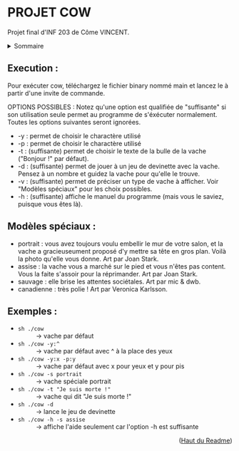 <div id='top'></div>

# PROJET COW
Projet final d'INF 203 de Côme VINCENT.

<details>
  <summary>Sommaire</summary>
  <ol>
    <li><a href="#execution">Execution</a></li>
    <li><a href="#modeles-speciaux">Modèles spéciaux</a></li>
    <li><a href="#exemples">Exemples</a></li>
  </ol>
</details>
<div id="execution">

## Execution :
Pour exécuter cow, téléchargez le fichier binary nommé main et lancez le à partir d'une invite de commande.

OPTIONS POSSIBLES :
Notez qu'une option est qualifiée de "suffisante" si son utilisation seule permet au programme de s'éxécuter normalement. Toutes les options suivantes seront ignorées.

* -y : permet de choisir le charactère utilisé
* -p : permet de choisir le charactère utilisé
* -t : (suffisante) permet de choisir le texte de la bulle de la vache ("Bonjour !" par défaut).
* -d : (suffisante) permet de jouer à un jeu de devinette avec la vache. Pensez à un nombre et guidez la vache pour qu'elle le trouve.
* -v : (suffisante) permet de préciser un type de vache à afficher. Voir "Modèles spéciaux" pour les choix possibles.
* -h : (suffisante) affiche le manuel du programme (mais vous le saviez, puisque vous êtes là).
</div>
<div id="modeles-speciaux">

## Modèles spéciaux :

* portrait : vous avez toujours voulu embellir le mur de votre salon, et la vache a gracieuseument proposé d'y mettre sa tête en gros plan. Voilà la photo qu'elle vous donne. Art par Joan Stark.
* assise : la vache vous a marché sur le pied et vous n'êtes pas content. Vous la faite s'assoir pour la réprimander. Art par Joan Stark.
* sauvage : elle brise les attentes sociétales. Art par mic & dwb.
* canadienne : très polie ! Art par Veronica Karlsson.
</div>
<div id="exemples">

## Exemples :

* ```sh ./cow``` <dd>-> vache par défaut
* ```sh ./cow -y:^``` <dd>-> vache par défaut avec ^ à la place des yeux
* ```sh ./cow -y:x -p:y``` <dd>-> vache par défaut avec x pour yeux et y pour pis
* ```sh ./cow -s portrait``` <dd>-> vache spéciale portrait
* ```sh ./cow -t "Je suis morte !"``` <dd>-> vache qui dit "Je suis morte !"
* ```sh ./cow -d``` <dd>-> lance le jeu de devinette
* ```sh ./cow -h -s assise``` <dd>-> affiche l'aide seulement car l'option -h est suffisante
</div>
<p align="right">(<a href="#top">Haut du Readme</a>)</p>
